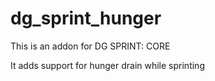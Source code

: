 # dg_sprint_hunger

This is an addon for DG SPRINT: CORE

It adds support for hunger drain while sprinting